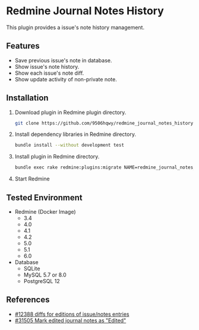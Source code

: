 # Redmine Journal Notes History

This plugin provides a issue's note history management.

## Features

- Save previous issue's note in database.
- Show issue's note history.
- Show each issue's note diff.
- Show update activity of non-private note.

## Installation

1. Download plugin in Redmine plugin directory.
   ```sh
   git clone https://github.com/9506hqwy/redmine_journal_notes_history.git
   ```
2. Install dependency libraries in Redmine directory.
   ```sh
   bundle install --without development test
   ```
3. Install plugin in Redmine directory.
   ```sh
   bundle exec rake redmine:plugins:migrate NAME=redmine_journal_notes_history RAILS_ENV=production
   ```
4. Start Redmine

## Tested Environment

* Redmine (Docker Image)
  * 3.4
  * 4.0
  * 4.1
  * 4.2
  * 5.0
  * 5.1
  * 6.0
* Database
  * SQLite
  * MySQL 5.7 or 8.0
  * PostgreSQL 12

## References

- [#12388 diffs for editions of issue/notes entries](https://www.redmine.org/issues/12388)
- [#31505 Mark edited journal notes as "Edited"](https://www.redmine.org/issues/31505)
